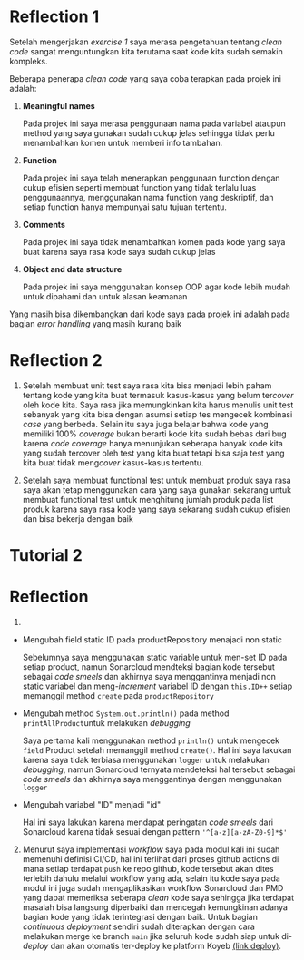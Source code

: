 # Reflection 1

Setelah mengerjakan *exercise 1* saya merasa pengetahuan tentang *clean code* sangat menguntungkan kita terutama saat kode kita sudah semakin kompleks.

Beberapa penerapa *clean code* yang saya coba terapkan pada projek ini adalah:

1. **Meaningful names**
   
   Pada projek ini saya merasa penggunaan nama pada variabel ataupun method yang saya gunakan sudah cukup jelas sehingga
   tidak perlu menambahkan komen untuk memberi info tambahan.

2. **Function**

   Pada projek ini saya telah menerapkan penggunaan function dengan cukup efisien seperti membuat function yang tidak terlalu luas penggunaannya,
   menggunakan nama function yang deskriptif, dan setiap function hanya mempunyai satu tujuan tertentu.

3. **Comments**

   Pada projek ini saya tidak menambahkan komen pada kode yang saya buat karena saya rasa kode saya sudah cukup jelas

4. **Object and data structure**

   Pada projek ini saya menggunakan konsep OOP agar kode lebih mudah untuk dipahami dan untuk alasan keamanan


Yang masih bisa dikembangkan dari kode saya pada projek ini adalah pada bagian *error handling* yang masih kurang baik

# Reflection 2

1. Setelah membuat unit test saya rasa kita bisa menjadi lebih paham tentang kode yang kita buat termasuk kasus-kasus yang belum ter*cover* oleh kode kita. 
Saya rasa jika memungkinkan kita harus menulis unit test sebanyak yang kita bisa dengan asumsi setiap tes mengecek kombinasi *case* yang berbeda.
Selain itu saya juga belajar bahwa kode yang memiliki 100% *coverage* bukan berarti kode kita sudah bebas dari bug karena *code coverage* hanya menunjukan seberapa banyak kode kita
yang sudah tercover oleh test yang kita buat tetapi bisa saja test yang kita buat tidak meng*cover* kasus-kasus tertentu.

2. Setelah saya membuat functional test untuk membuat produk saya rasa saya akan tetap menggunakan cara yang saya gunakan sekarang untuk membuat functional test untuk menghitung jumlah produk pada list produk karena saya rasa kode yang saya sekarang sudah cukup efisien dan bisa bekerja dengan baik



# Tutorial 2
# Reflection

1. 
* Mengubah field static ID pada productRepository menajadi non static

   Sebelumnya saya menggunakan static variable untuk men-set ID pada setiap product, namun Sonarcloud mendteksi bagian kode tersebut sebagai *code smeels* dan akhirnya saya menggantinya menjadi non static variabel dan meng-*increment* variabel ID dengan `this.ID++` setiap memanggil method `create` pada `productRepository`

* Mengubah method `System.out.println()` pada method `printAllProduct`untuk melakukan *debugging*

   Saya pertama kali menggunakan method `println()` untuk mengecek `field` Product setelah memanggil method `create()`. Hal ini saya lakukan karena saya tidak terbiasa menggunakan `logger` untuk melakukan *debugging*, namun Sonarcloud ternyata mendeteksi hal tersebut sebagai *code smeels* dan akhirnya saya menggantinya dengan menggunakan `logger`

* Mengubah variabel "ID" menjadi "id"

   Hal ini saya lakukan karena mendapat peringatan *code smeels* dari Sonarcloud karena tidak sesuai dengan pattern `'^[a-z][a-zA-Z0-9]*$'`

2. Menurut saya implementasi *workflow* saya pada modul kali ini sudah memenuhi definisi CI/CD, hal ini terlihat dari proses github actions di mana setiap terdapat `push` ke repo github, kode tersebut akan dites terlebih dahulu melalui workflow yang ada, selain itu kode saya pada modul ini juga sudah mengaplikasikan workflow Sonarcloud dan PMD yang dapat memeriksa seberapa *clean* kode saya sehingga jika terdapat masalah bisa langsung diperbaiki dan mencegah kemungkinan adanya bagian kode yang tidak terintegrasi dengan baik. Untuk bagian *continuous deployment* sendiri sudah diterapkan dengan cara melakukan merge ke branch `main` jika seluruh kode sudah siap untuk di-*deploy* dan akan otomatis ter-deploy ke platform Koyeb [(link deploy)](adpro-yodha.koyeb.app/product/list).
